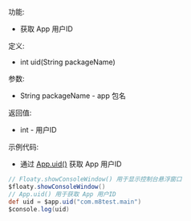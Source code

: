功能:

+ 获取 App 用户ID

定义:

+ int uid(String packageName)

参数:

+ String packageName - app 包名

返回值:

+ int - 用户ID

示例代码:

+ 通过 [App.uid()](/API/App/App/README.md?id=uid) 获取 App 用户ID

```groovy
// Floaty.showConsoleWindow() 用于显示控制台悬浮窗口
$floaty.showConsoleWindow()
// App.uid() 用于获取 App 用户ID
def uid = $app.uid("com.m8test.main")
$console.log(uid)
```